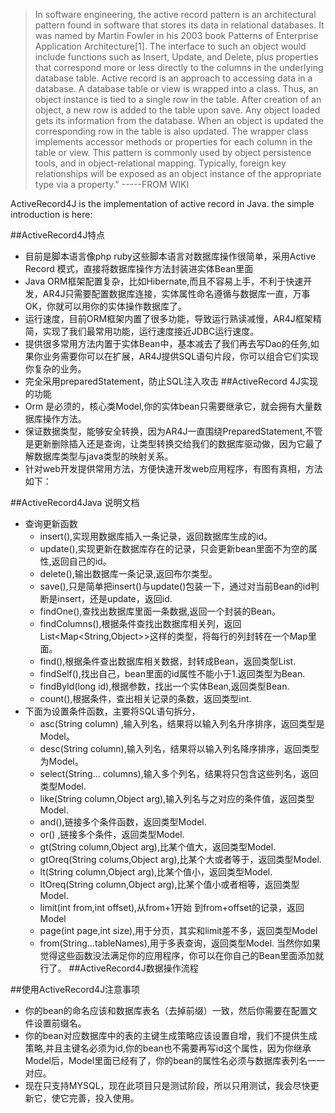 > In software engineering, the active record pattern is an architectural pattern 
> found in software that stores its data in relational databases. It was named by  Martin Fowler in his 2003 book Patterns of Enterprise Application 
> Architecture[1]. The interface to such an object would include functions such as Insert, Update, and Delete, plus properties that correspond more or less 
> directly to the columns in the underlying database table.
> Active record is an approach to accessing data in a database. A database 
> table or view is wrapped into a class. Thus, an object instance is tied to a single row in the table. After creation of an object, a new row is added to the table upon save. Any object loaded gets its information from the database. When an object is updated the corresponding row in the table is also updated. The wrapper class implements accessor methods or properties for each column in the table or view.
> This pattern is commonly used by object persistence tools, and in object-relational mapping. Typically, foreign key relationships will be exposed as an object instance of the appropriate type via a property."
                                                                                    -----FROM WIKI

ActiveRecord4J is the implementation of active record in Java.
the simple introduction is here:
      
##ActiveRecord4J特点
* 目前是脚本语言像php ruby这些脚本语言对数据库操作很简单，采用Active Record 模式，直接将数据库操作方法封装进实体Bean里面
* Java ORM框架配置复杂，比如Hibernate,而且不容易上手，不利于快速开发，AR4J只需要配置数据库连接，实体属性命名遵循与数据库一直，万事OK，你就可以用你的实体操作数据库了。
* 运行速度，目前ORM框架内置了很多功能，导致运行熟读减慢，AR4J框架精简，实现了我们最常用功能，运行速度接近JDBC运行速度。
* 提供很多常用方法内置于实体Bean中，基本减去了我们再去写Dao的任务,如果你业务需要你可以在扩展，AR4J提供SQL语句片段，你可以组合它们实现你复杂的业务。
* 完全采用preparedStatement，防止SQL注入攻击
##ActiveRecord 4J实现的功能
* Orm 是必须的，核心类Model,你的实体bean只需要继承它，就会拥有大量数据库操作方法。
* 保证数据类型，能够安全转换，因为AR4J一直围绕PreparedStatement,不管是更新删除插入还是查询，让类型转换交给我们的数据库驱动做，因为它最了解数据库类型与java类型的映射关系。
* 针对web开发提供常用方法，方便快速开发web应用程序，有图有真相，方法如下：

##ActiveRecord4Java 说明文档
* 查询更新函数
    * insert(),实现用数据库插入一条记录，返回数据库生成的id。
    * update(),实现更新在数据库存在的记录，只会更新bean里面不为空的属性,返回自己的id。
    * delete(),输出数据库一条记录,返回布尔类型。
    * save(),只是简单把insert()与update()包装一下，通过对当前Bean的id判断是insert，还是update，返回id.
    * findOne(),查找出数据库里面一条数据,返回一个封装的Bean。
    * findColumns(),根据条件查找出数据库相关列，返回List<Map<String,Object>>这样的类型，将每行的列封转在一个Map里面。
    * find(),根据条件查出数据库相关数据，封转成Bean，返回类型List<T extends Model>.
    * findSelf(),找出自己，bean里面的id属性不能小于1.返回类型为Bean.
    * findById(long id),根据参数，找出一个实体Bean,返回类型Bean.
    *  count(),根据条件，查出相关记录的条数，返回类型int.
* 下面为设置条件函数，主要将SQL语句拆分，
    * asc(String column) ,输入列名，结果将以输入列名升序排序，返回类型是Model。
    * desc(String column),输入列名，结果将以输入列名降序排序，返回类型为Model。
    * select(String... columns),输入多个列名，结果将只包含这些列名，返回类型Model.
    * like(String column,Object arg),输入列名与之对应的条件值，返回类型Model.
    * and(),链接多个条件函数，返回类型Model.
    * or() ,链接多个条件，返回类型Model.
    * gt(String column,Object arg),比某个值大，返回类型Model.
    * gtOreq(String colums,Object arg),比某个大或者等于，返回类型Model.
    * lt(String column,Object arg),比某个值小，返回类型Model.
    * ltOreq(String column,Object arg),比某个值小或者相等，返回类型Model.
    * limit(int from,int offset),从from+1开始 到from+offset的记录，返回Model
    * page(int page,int size),用于分页，其实和limit差不多，返回类型Model
    * from(String...tableNames),用于多表查询，返回类型Model.
当然你如果觉得这些函数没法满足你的应用程序，你可以在你自己的Bean里面添加就行了。
##ActiveRecord4J数据操作流程

##使用ActiveRecord4J注意事项
* 你的bean的命名应该和数据库表名（去掉前缀）一致，然后你需要在配置文件设置前缀名。
* 你的bean对应数据库中的表的主键生成策略应该设置自增，我们不提供生成策略,并且主键名必须为id,你的bean也不需要再写id这个属性，因为你继承Model后，Model里面已经有了，你的bean的属性名必须与数据库表列名一一对应。
* 现在只支持MYSQL，现在此项目只是测试阶段，所以只用测试，我会尽快更新它，使它完善，投入使用。
